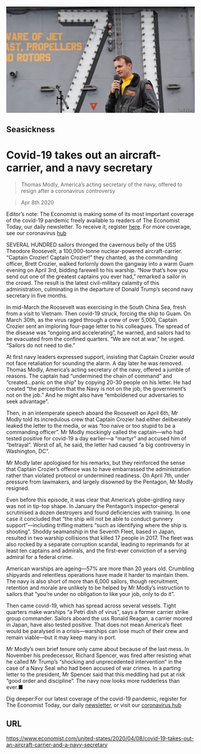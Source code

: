 ![](./images/20200411_USP002.jpg)

## Seasickness

# Covid-19 takes out an aircraft-carrier, and a navy secretary

> Thomas Modly, America’s acting secretary of the navy, offered to resign after a coronavirus controversy

> Apr 8th 2020

Editor’s note: The Economist is making some of its most important coverage of the covid-19 pandemic freely available to readers of The Economist Today, our daily newsletter. To receive it, register [here](https://www.economist.com//newslettersignup). For more coverage, see our coronavirus [hub](https://www.economist.com//coronavirus)

SEVERAL HUNDRED sailors thronged the cavernous belly of the USS Theodore Roosevelt, a 100,000-tonne nuclear-powered aircraft-carrier. “Captain Crozier! Captain Crozier!” they chanted, as the commanding officer, Brett Crozier, walked forlornly down the gangway into a warm Guam evening on April 3rd, bidding farewell to his warship. “Now that’s how you send out one of the greatest captains you ever had,” remarked a sailor in the crowd. The result is the latest civil-military calamity of this administration, culminating in the departure of Donald Trump’s second navy secretary in five months.

In mid-March the Roosevelt was exercising in the South China Sea, fresh from a visit to Vietnam. Then covid-19 struck, forcing the ship to Guam. On March 30th, as the virus raged through a crew of over 5,000, Captain Crozier sent an imploring four-page letter to his colleagues. The spread of the disease was “ongoing and accelerating”, he warned, and sailors had to be evacuated from the confined quarters. “We are not at war,” he urged. “Sailors do not need to die.”

At first navy leaders expressed support, insisting that Captain Crozier would not face retaliation for sounding the alarm. A day later he was removed. Thomas Modly, America’s acting secretary of the navy, offered a jumble of reasons. The captain had “undermined the chain of command” and “created…panic on the ship” by copying 20-30 people on his letter. He had created “the perception that the Navy is not on the job, the government’s not on the job.” And he might also have “emboldened our adversaries to seek advantage”.

Then, in an intemperate speech aboard the Roosevelt on April 6th, Mr Modly told its incredulous crew that Captain Crozier had either deliberately leaked the letter to the media, or was “too naive or too stupid to be a commanding officer”. Mr Modly mockingly called the captain—who had tested positive for covid-19 a day earlier—a “martyr” and accused him of “betrayal”. Worst of all, he said, the letter had caused “a big controversy in Washington, DC”.

Mr Modly later apologised for his remarks, but they reinforced the sense that Captain Crozier’s offence was to have embarrassed the administration rather than violated protocol or undermined readiness. On April 7th, under pressure from lawmakers, and largely disowned by the Pentagon, Mr Modly resigned.

Even before this episode, it was clear that America’s globe-girdling navy was not in tip-top shape. In January the Pentagon’s inspector-general scrutinised a dozen destroyers and found deficiencies with training. In one case it concluded that “the ship will not be able to conduct gunnery support”—including trifling matters “such as identifying where the ship is shooting”. Shoddy seamanship in the Seventh Fleet, based in Japan, resulted in two warship collisions that killed 17 people in 2017. The fleet was also rocked by a separate corruption scandal, leading to reprimands for at least ten captains and admirals, and the first-ever conviction of a serving admiral for a federal crime.

American warships are ageing—57% are more than 20 years old. Crumbling shipyards and relentless operations have made it harder to maintain them. The navy is also short of more than 6,000 sailors, though recruitment, retention and morale are unlikely to be helped by Mr Modly’s instruction to sailors that “you’re under no obligation to like your job, only to do it”.

Then came covid-19, which has spread across several vessels. Tight quarters make warships “a Petri dish of virus”, says a former carrier strike group commander. Sailors aboard the uss Ronald Reagan, a carrier moored in Japan, have also tested positive. That does not mean America’s fleet would be paralysed in a crisis—warships can lose much of their crew and remain viable—but it may keep many in port.

Mr Modly’s own brief tenure only came about because of the last mess. In November his predecessor, Richard Spencer, was fired after resisting what he called Mr Trump’s “shocking and unprecedented intervention” in the case of a Navy Seal who had been accused of war crimes. In a parting letter to the president, Mr Spencer said that this meddling had put at risk “good order and discipline”. The navy now looks more rudderless than ever.■

Dig deeper:For our latest coverage of the covid-19 pandemic, register for The Economist Today, our daily [newsletter](https://www.economist.com//newslettersignup), or visit our [coronavirus hub](https://www.economist.com//coronavirus)

## URL

https://www.economist.com/united-states/2020/04/08/covid-19-takes-out-an-aircraft-carrier-and-a-navy-secretary
